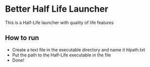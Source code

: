 # Better Half Life Launcher

This is a Half-Life launcher with quality of life features

## How to run

- Create a text file in the executable directory and name it hlpath.txt
- Put the path to the Half-Life executable in the file
- Done!
